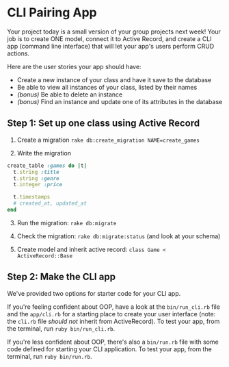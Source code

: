 # CLI Pairing App

Your project today is a small version of your group projects next week! Your job is to create ONE model, connect it to Active Record, and create a CLI app (command line interface) that will let your app's users perform CRUD actions.

Here are the user stories your app should have:

- Create a new instance of your class and have it save to the database
- Be able to view all instances of your class, listed by their names
- *(bonus)* Be able to delete an instance
- *(bonus)* Find an instance and update one of its attributes in the database

## Step 1: Set up one class using Active Record

1. Create a migration `rake db:create_migration NAME=create_games`

2. Write the migration

```rb
create_table :games do |t|
  t.string :title
  t.string :genre
  t.integer :price

  t.timestamps
  # created_at, updated_at
end
```

3. Run the migration: `rake db:migrate`

4. Check the migration: `rake db:migrate:status` (and look at your schema)

5. Create model and inherit active record: `class Game < ActiveRecord::Base`

## Step 2: Make the CLI app

We've provided two options for starter code for your CLI app. 

If you're feeling confident about OOP, have a look at the `bin/run_cli.rb` file and the `app/cli.rb` for a starting place to create your user interface (note: the `cli.rb` file _should not_ inherit from ActiveRecord). To test your app, from the terminal, run `ruby bin/run_cli.rb`.

If you're less confident about OOP, there's also a `bin/run.rb` file with some code defined for starting your CLI application. To test your app, from the terminal, run `ruby bin/run.rb`.

